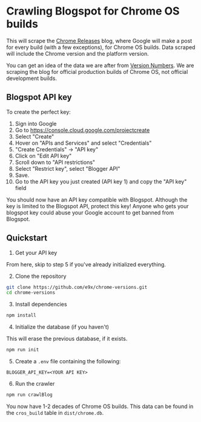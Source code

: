 # Crawling Blogspot for Chrome OS builds

This will scrape the [Chrome Releases](https://chromereleases.googleblog.com/) blog, where Google will make a post for every build (with a few exceptions), for Chrome OS builds. Data scraped will include the Chrome version and the platform version.

You can get an idea of the data we are after from [Version Numbers](https://www.chromium.org/developers/version-numbers/). We are scraping the blog for official production builds of Chrome OS, not official development builds.

## Blogspot API key

To create the perfect key:

1. Sign into Google
2. Go to https://console.cloud.google.com/projectcreate
3. Select "Create"
4. Hover on "APIs and Services" and select "Credentials"
5. "Create Credentials" -> "API key"
6. Click on "Edit API key"
7. Scroll down to "API restrictions"
8. Select "Restrict key", select "Blogger API"
9. Save.
10. Go to the API key you just created (API key 1) and copy the "API key" field

You should now have an API key compatible with Blogspot. Although the key is limited to the Blogspot API, protect this key! Anyone who gets your blogspot key could abuse your Google account to get banned from Blogspot.

## Quickstart

1. Get your API key

From here, skip to step 5 if you've already initialized everything.

2. Clone the repository

```sh
git clone https://github.com/e9x/chrome-versions.git
cd chrome-versions
```

3. Install dependencies

```sh
npm install
```

4. Initialize the database (if you haven't)

This will erase the previous database, if it exists.

```sh
npm run init
```

5. Create a `.env` file containing the following:

```
BLOGGER_API_KEY=<YOUR API KEY>
```

6. Run the crawler

```sh
npm run crawlBlog
```

You now have 1-2 decades of Chrome OS builds. This data can be found in the `cros_build` table in `dist/chrome.db`.
